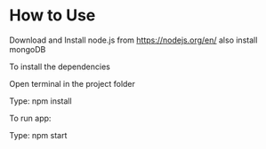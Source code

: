 # How to Use

Download and Install node.js from https://nodejs.org/en/ also install mongoDB

To install the dependencies

Open terminal in the project folder

Type: npm install

To run app:

Type: npm start
